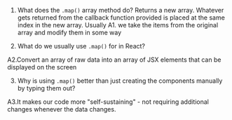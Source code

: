 1. What does the `.map()` array method do?
Returns a new array. Whatever gets returned from the callback function provided is placed at the same index in the new array. Usually A1. we take the items from the original array and modify them in some way


2. What do we usually use `.map()` for in React?

A2.Convert an array of raw data into an array of JSX elements that can be displayed on the screen

3. Why is using `.map()` better than just creating the components
   manually by typing them out?

A3.It makes our code more "self-sustaining" - not requiring additional changes whenever the data changes.